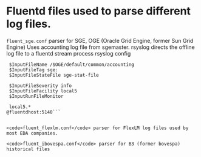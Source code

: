 # Fluentd files used to parse different log files.

<code>fluent_sge.conf</code> parser for SGE, OGE (Oracle Grid Engine, former Sun Grid Engine)
Uses accounting log file from sgemaster. rsyslog directs the offline log file to a fluentd stream process
rsyslog config

```# SGE ACCOUNTING log file
 $InputFileName /$OGE/default/common/accounting
 $InputFileTag sge:
 $InputFileStateFile sge-stat-file
 
 $InputFileSeverity info
 $InputFileFacility local5
 $InputRunFileMonitor
 
 local5.*                                                @fluentdhost:5140```


<code>fluent_flexlm.conf</code> parser for FlexLM log files used by most EDA companies.

<code>fluent_ibovespa.conf</code> parser for B3 (former bovespa) historical files
